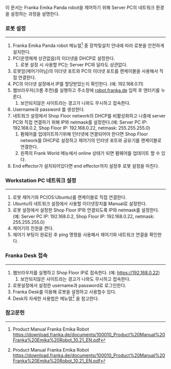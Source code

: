 이 문서는 Franka Emika Panda robot을 제어하기 위해 Server PC의 네트워크 환경을 설정하는 과정을 설명한다.

### 로봇 설정
---
1. Franka Emika Panda robot 메뉴얼[^1] 중 장착및설치 안내에 따라 로봇을 안전하게 설치한다.
2. PC(운영체제 상관없음)의 이더넷을 DHCP로 설정한다.
	1. 로봇 설정 시 사용할 PC는 Server PC와 달라도 상관없다.
3. 로봇암(제어기아님)의 이더넷 포트와 PC의 이더넷 포트를 랜케이블을 사용해서 직접 연결한다.
4. PC의 이더넷 설정에서 IP를 할당받았는지 확인한다. (예: 192.168.0.11)
5. 웹브라우저(크롬 추천)를 실행하고 주소창에 <u>robot.franka.de</u> 입력 후 엔터키를 누른다.
	1. 보안되지않은 사이트라는 경고가 나와도 무시하고 접속한다.
6. Username과 password 를 생성한다.
7. 네트워크 설정에서 Shop Floor network의 DHCP를 비활성화하고 나중에 server PC와 직접 연결하기 위해 IP와 netmask를 설정한다.(예: Server PC IP: 192.168.0.2, Shop Floor IP: 192.168.0.22, netmask: 255.255.255.0)
	1. 펌웨어를 업데이트하기위해 인터넷에 연결되어야 한다면 Shop Floor network를 DHCP로 설정하고 제어기의 인터넷 포트와 공유기를 랜케이블로 연결한다.
	2. 왼쪽의 Frank World 메뉴에서 online 상태가 되면 펌웨어를 업데이트 할 수 있다.
8. End effector가 설치되어있다면 end effector까지 설정후 로봇 설정을 마친다.

### Workstation PC 네트워크 설정
---
1. 로봇 제어기와 PC(OS:Ubuntu)를 랜케이블로 직접 연결한다.
2. Ubuntu의 네트워크 설정에서 사용할 이더넷장치를 Manual로 설정한다.
3. 로봇 설정에서 설정한 Shop Floor IP와 연결되도록 IP와 netmask를 설정한다. (예: Server PC IP: 192.168.0.2, Shop Floor IP: 192.168.0.22, netmask: 255.255.255.0)
4. 제어기의 전원을 켠다.
5. 제어기 부팅이 완료된 후 ping 명령을 사용해서 제어기와 네트워크 연결을 확인한다.

### Franka Desk 접속
---
1. 웹브라우저를 실행하고 Shop Floor IP로 접속한다. (예: https://192.168.0.22)
	1. 보안되지않은 사이트라는 경고가 나와도 무시하고 접속한다.
2. 로봇설정에서 설정한 username과 password로 로그인한다.
3. Franka Desk를 이용해 로봇을 설정하고 사용할수 있다.
4. Desk의 자세한 사용법은 메뉴얼[^1] 을 참고한다.


### 참고문헌
[^1]:  Product Manual Franka Emika Robot https://download.franka.de/documents/100010_Product%20Manual%20Franka%20Emika%20Robot_10.21_EN.pdf
 